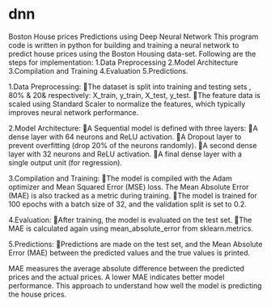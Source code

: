# dnn
Boston House prices Predictions using Deep Neural Network
This program code is written in python  for building and training a neural network to predict house prices using the Boston Housing data-set.  Following are the steps for implementation:
1.Data Preprocessing
2.Model Architecture
3.Compilation and Training
4.Evaluation
5.Predictions.

1.Data Preprocessing:
The dataset is split into training and testing sets , 80% & 20& respectively: X_train, y_train, X_test, y_test.
The feature data is scaled using Standard Scaler to normalize the features, which typically improves neural network performance.

2.Model Architecture:
A Sequential model is defined with three layers:
A dense layer with 64 neurons and ReLU activation.
A Dropout layer to prevent overfitting (drop 20% of the neurons randomly).
A second dense layer with 32 neurons and ReLU activation.
A final dense layer with a single output unit (for regression).

3.Compilation and Training:
The model is compiled with the Adam optimizer and Mean Squared Error (MSE) loss. The Mean Absolute Error (MAE) is also tracked as a metric during training.
The model is trained for 100 epochs with a batch size of 32, and the validation split is set to 0.2.

4.Evaluation:
After training, the model is evaluated on the test set.
The MAE is calculated again using mean_absolute_error from sklearn.metrics.

5.Predictions:
Predictions are made on the test set, and the Mean Absolute Error (MAE) between the predicted values and the true values is printed.

MAE measures the average absolute difference between the predicted prices and the actual prices. A lower MAE indicates better model performance. This approach to understand how well the model is predicting the house prices.
